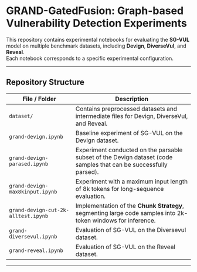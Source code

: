 # GRAND-GatedFusion: Graph-based Vulnerability Detection Experiments

This repository contains experimental notebooks for evaluating the **SG-VUL** model on multiple benchmark datasets, including **Devign**, **DiverseVul**, and **Reveal**.  
Each notebook corresponds to a specific experimental configuration.

---

## Repository Structure
| File / Folder | Description |
|----------------|-------------|
| `dataset/` | Contains preprocessed datasets and intermediate files for Devign, DiverseVul, and Reveal. |
| `grand-devign.ipynb` | Baseline experiment of SG-VUL on the Devign dataset. |
| `grand-devign-parased.ipynb` | Experiment conducted on the parsable subset of the Devign dataset (code samples that can be successfully parsed). |
| `grand-devign-max8kinput.ipynb` | Experiment with a maximum input length of 8k tokens for long-sequence evaluation. |
| `grand-devign-cut-2k-alltest.ipynb` | Implementation of the **Chunk Strategy**, segmenting large code samples into 2k-token windows for inference. |
| `grand-diversevul.ipynb` | Evaluation of SG-VUL on the Diversevul dataset.|
| `grand-reveal.ipynb` | Evaluation of SG-VUL on the Reveal dataset. |
---
